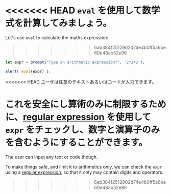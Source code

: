 <<<<<<< HEAD
`eval` を使用して数学式を計算してみましょう。
=======
Let's use `eval` to calculate the maths expression:
>>>>>>> 6ab384f2512902d74e4b0ff5a6be60e48ab52e96

```js demo run
let expr = prompt("Type an arithmetic expression?", '2*3+2');

alert( eval(expr) );
```

<<<<<<< HEAD
ユーザは任意のテキストあるいはコードが入力できます。

これを安全にし算術のみに制限するために、[regular expression](info:regular-expressions) を使用して `expr` をチェックし、数字と演算子のみを含むようにすることができます。
=======
The user can input any text or code though.

To make things safe, and limit it to arithmetics only, we can check the `expr` using a [regular expression](info:regular-expressions), so that it only may contain digits and operators.
>>>>>>> 6ab384f2512902d74e4b0ff5a6be60e48ab52e96
